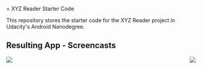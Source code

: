 = XYZ Reader Starter Code

This repository stores the starter code for the XYZ Reader project in Udacity's Android Nanodegree.


## Resulting App - Screencasts ##

<img src="./screenshots/screencast_1.gif" align="left"/>

<img src="./screeshots/screencast_2.gif" align="right"/>
